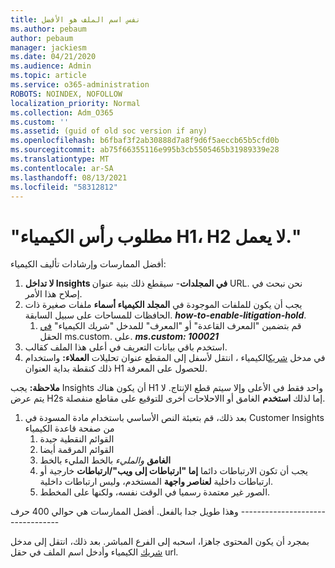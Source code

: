```yaml
---
title: نفس اسم الملف هو الأفضل
ms.author: pebaum
author: pebaum
manager: jackiesm
ms.date: 04/21/2020
ms.audience: Admin
ms.topic: article
ms.service: o365-administration
ROBOTS: NOINDEX, NOFOLLOW
localization_priority: Normal
ms.collection: Adm_O365
ms.custom: ''
ms.assetid: (guid of old soc version if any)
ms.openlocfilehash: b6fbaf3f2ab30888d7a8f9d6f5aeccb65b5cfd0b
ms.sourcegitcommit: ab75f66355116e995b3cb5505465b31989339e28
ms.translationtype: MT
ms.contentlocale: ar-SA
ms.lasthandoff: 08/13/2021
ms.locfileid: "58312812"
---
```

# <a name="required-alchemy-header-h1-h2s-dont-work"></a>"مطلوب رأس الكيمياء H1، H2 لا يعمل."
أفضل الممارسات وإرشادات تأليف الكيمياء:

1. **لا تداخل Insights في المجلدات**- سيقطع ذلك بنية عنوان URL. نحن نبحث في إصلاح هذا الأمر.
1. يجب أن يكون للملفات الموجودة في **المجلد الكيمياء أسماء** ملفات صغيرة ذات الحافظات للمساحات على سبيل السابقة. **_how-to-enable-litigation-hold_**.
    1. قم بتضمين "المعرف القاعدة" أو "المعرف" للمدخل "شريك الكيمياء" [في](https://alchemyportal.azurewebsites.net) الحقل ms.custom. على. ***ms.custom: 100021***
1. استخدم باقي بيانات التعريف في أعلى هذا الملف كقالب.
1. في مدخل [شريك](https://alchemyportal.azurewebsites.net)الكيمياء ، انتقل لأسفل إلى المقطع عنوان تحليلات **العملاء:** واستخدام ذلك كنقطة بداية العنوان H1 للحصول على المعرفة. 

**ملاحظة:** يجب Insights أن يكون هناك H1 واحد فقط في الأعلى وإلا سيتم قطع الإنتاج. لا يتم عرض H2s إما لذلك **استخدم** الغامق أو االاحلاحات أخرى للتوقيع على مقاطع منفصلة.
1. بعد ذلك، قم بتعبئة النص الأساسي باستخدام مادة المسودة في Customer Insights من صفحة قاعدة الكيمياء
    1. القوائم النقطية جيدة
    1. القوائم المرقمة أيضا
    1. **الغامق** *والمليء* بالخط المليء بالخط
    1. يجب أن تكون الارتباطات دائما **إما "ارتباطات إلى ويب"/ارتباطات** خارجية أو ارتباطات داخلية **لعناصر واجهة** المستخدم، وليس ارتباطات داخلية.
    1. الصور غير معتمدة رسميا في الوقت نفسه، ولكنها على المخطط.

وهذا طويل جدا بالفعل. أفضل الممارسات هي حوالي 400 حرف ---------------------------------

بمجرد أن يكون المحتوى جاهزا، اسحبه إلى الفرع المباشر. بعد ذلك، انتقل إلى مدخل [شريك](https://alchemyportal.azurewebsites.net) الكيمياء وأدخل اسم الملف في حقل url. 